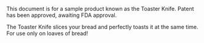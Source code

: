 This document is for a sample product known as the Toaster Knife. Patent has been approved, awaiting FDA approval.

The Toaster Knife slices your bread and perfectly toasts it at the same time. For use only on loaves of bread!